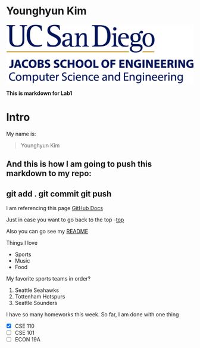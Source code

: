 # Younghyun Kim

![UCSD Logo](./UCSDLogo_JSOE-ComputerSciEng_BlueGold_Print.jpg)

**This is markdown for Lab1**

# Intro
My name is:
> Younghyun Kim

And this is how I am going to push this markdown to my repo:
---
git add .
git commit
git push
---

I am referencing this page [GitHub Docs](https://docs.github.com/en/github/writing-on-github/basic-writing-and-formatting-syntax)

Just in case you want to go back to the top -[top](#Intro)

Also you can go see my [README](./README.md)

Things I love 
- Sports
- Music
- Food

My favorite sports teams in order?

1. Seattle Seahawks
2. Tottenham Hotspurs
3. Seattle Sounders

I have so many homeworks this week. So far, I am done with one thing
- [x] CSE 110
- [ ] CSE 101
- [ ] ECON 19A
